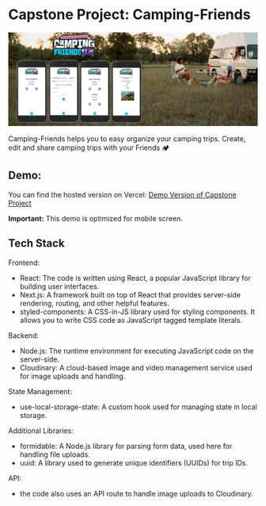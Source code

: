 # Capstone Project: Camping-Friends

![Camping-Friends](/public/capstone_header.png)

Camping-Friends helps you to easy organize your camping trips. Create, edit and share camping trips with your Friends 🏕

## Demo:

You can find the hosted version on Vercel: [Demo Version of Capstone Project](https://camping-friends.vercel.app/)

**Important:** This demo is optimized for mobile screen.

## Tech Stack

Frontend:

- React: The code is written using React, a popular JavaScript library for building user interfaces.
- Next.js: A framework built on top of React that provides server-side rendering, routing, and other helpful features.
- styled-components: A CSS-in-JS library used for styling components. It allows you to write CSS code as JavaScript tagged template literals.

Backend:

- Node.js: The runtime environment for executing JavaScript code on the server-side.
- Cloudinary: A cloud-based image and video management service used for image uploads and handling.

State Management:

- use-local-storage-state: A custom hook used for managing state in local storage.

Additional Libraries:

- formidable: A Node.js library for parsing form data, used here for handling file uploads.
- uuid: A library used to generate unique identifiers (UUIDs) for trip IDs.

API:

- the code also uses an API route to handle image uploads to Cloudinary.
